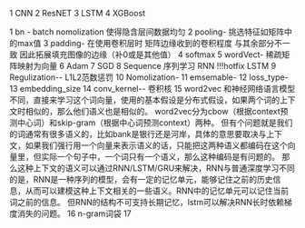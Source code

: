 1 CNN
2 ResNET
3 LSTM
4 XGBoost

1 bn -
    batch nomolization 使得隐含层间数据均匀
2 pooling-
    挑选特征如矩阵中的max值
3 padding- 
    在使用卷积层时 矩阵边缘收到的卷积程度 与其余部分不一致  因此拓展填充图像的边缘（补0或是其他值） 
4 softmax
5 wordVect-
    稀疏矩阵映射为向量
6 Adam
7 SGD
8 Sequence 
    序列学习
        RNN !!!hotfix
        LSTM
9 Regulization--
    L1L2范数惩罚
10 Nomolization-
11 emsemable-
12 loss_type-
13 embedding_size
14 conv_kernel--
    卷积核
15 word2vec 
    和神经网络语言模型不同，直接来学习这个词向量，使用的基本假设是分布式假设，如果两个词的上下文时相似的，那么他们语义也是相似的。
    word2vec分为cbow（根据context预测中心词）和skip-gram（根据中心词预测context）两种。
    但有个问题就是我们的词通常有很多语义的，比如bank是银行还是河岸，具体的意思要取决与上下文，如果我们强行用一个向量来表示语义的话，只能把这两种语义都编码在这个向量里，但实际一个句子中，一个词只有一个语义，那么这种编码是有问题的。
    那么这种上下文的语义可以通过RNN/LSTM/GRU来解决，RNN与普通深度学习不同的是，RNN是一种序列的模型，会有一定的记忆单元，能够记住之前的历史信息，从而可以建模这种上下文相关的一些语义。RNN中的记忆单元可以记住当前词之前的信息。
    但RNN的结构不可支持长期记忆，lstm可以解决RNN长时依赖梯度消失的问题。
16 n-gram词袋
17